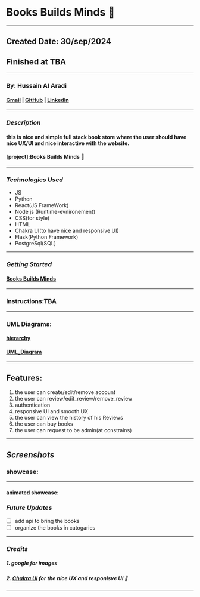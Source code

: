 # Books Builds Minds 📖

---

## Created Date: 30/sep/2024

## Finished at TBA

---

### By: Hussain Al Aradi

#### [Gmail](hussainaradi.ha@gmail.com) | [GitHub](https://github.com/HussainALAradi5) | [LinkedIn](https://www.linkedin.com/in/hussainalaradi/)

---

### **_Description_**

#### this is nice and simple full stack book store where the user should have nice UX/UI and nice interactive with the website.

#### [project]:Books Builds Minds 📖

---

### **_Technologies Used_**

- JS
- Python
- React(JS FrameWork)
- Node js (Runtime-evnironement)
- CSS(for style)
- HTML
- Chakra UI(to have nice and responsive UI)
- Flask(Python Framework)
- PostgreSql(SQL)

---

### **_Getting Started_**

#### [Books Builds Minds ](TBA)

---

### Instructions:TBA

---

### UML Diagrams:

#### [hierarchy]()

#### [UML_Diagram]()

---

## Features:

1. the user can create/edit/remove account
2. the user can review/edit_review/remove_review
3. authentication
4. responsive UI and smooth UX
5. the user can view the history of his Reviews
6. the user can buy books
7. the user can request to be admin(at constrains)

---

## **_Screenshots_**

### showcase:

---

#### animated showcase:

### **_Future Updates_**

- [ ] add api to bring the books
- [ ] organize the books in catogaries

---

### **_Credits_**

##### 1. google for images

##### 2. [Chakra UI](https://v2.chakra-ui.com/) for the nice UX and responisve UI 📖

---
